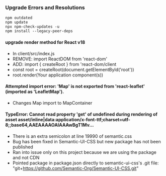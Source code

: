 ### Upgrade Errors and Resolutions

```
npm outdated
npm update
npx npm-check-updates -u
npm install --legacy-peer-deps
```

#### upgrade render method for React v18

- In client/src/index.js
- REMOVE: import ReactDOM from 'react-dom'
- ADD: import { createRoot } from 'react-dom/client
- const root = createRoot(document.getElementById('root'))
- root.render(Your application component(s))

#### Attempted import error: 'Map' is not exported from 'react-leaflet' (imported as 'LeafletMap').

- Changes Map import to MapContainer

#### TypeError: Cannot read property 'get' of undefined during rendering of asset asset/inline|data:application/x-font-ttf;charset=utf-8;;base64,AAEAAAAOAIAAAwBgT1Mv...

- There is an extra semicolon at line 19990 of semantic.css
- Bug has been fixed in Semantic-UI-CSS but new package has not been published
- Ran into issue only on this project because we are using the package and not CDN
- Pointed package in package.json directly to semantic-ui-css's .git file: "git+https://github.com/Semantic-Org/Semantic-UI-CSS.git"


